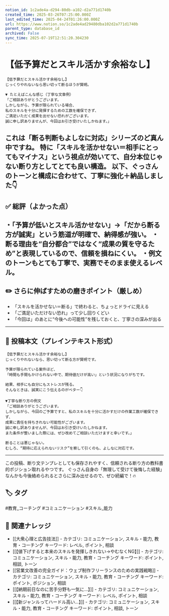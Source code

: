 ```yaml
---
notion_id: 1c2ade4a-d294-80db-a102-d2a771d1740b
created_time: 2025-03-26T07:25:00.000Z
last_edited_time: 2025-04-24T01:26:00.000Z
url: https://www.notion.so/1c2ade4ad29480dba102d2a771d1740b
parent_type: database_id
archived: False
sync_time: 2025-07-19T12:51:20.304230
---
```


# 【低予算だとスキル活かす余裕なし】

```plain text
【低予算だとスキル活かす余裕なし】
じっくりやれないなら思い切って断るほうが賢明。

▼ たとえばこんな感じ（丁寧な文章例）
「ご相談ありがとうございます。
しかしながら、予算が限られている場合、
私のスキルを十分に発揮するための工数を確保できず、
ご満足いただく成果を出せない恐れがございます。
誠に申し訳ありませんが、今回はお引き受けいたしかねます。」

```
これは「断る判断もよしなに対応」シリーズのど真ん中ですね。
特に「スキルを活かせない＝相手にとってもマイナス」という視点が効いてて、自分本位じゃない断り方としてとても良い構造。
以下、ぐっさんのトーンと構成に合わせて、丁寧に強化＋納品しました👇
---
## ✅ 総評（よかった点）
・「予算が低いとスキル活かせない」→「だから断る方が誠実」という筋道が明確で、納得感が強い。
・断る理由を“自分都合”ではなく“成果の質を守るため”と表現しているので、信頼を損ねにくい。
・例文のトーンもとても丁寧で、実務でそのまま使えるレベル。
---
## ✏️ さらに伸ばすための磨きポイント（厳しめ）
- 「スキルを活かせない＝断る」で終わると、ちょっとドライに見える
- 「ご満足いただけない恐れ」って少し回りくどい
- 「今回は」のあとに“今後への可能性”を残しておくと、丁寧さの深みが出る
---
## 📄 投稿本文（プレインテキスト形式）
```plain text
【低予算だとスキル活かす余裕なし】
じっくりやれないなら、思い切って断る方が賢明です。

予算が限られている案件ほど、
「時間も手間もかけられない中で、期待値だけが高い」という状況になりがちです。

結果、相手にも自分にもストレスが残る。
そんなときは、誠実にこう伝えるのがベター👇

▼丁寧な断り方の例文
「ご相談ありがとうございます。
しかしながら、今回のご予算ですと、私のスキルを十分に活かすだけの作業工数が確保できず、
成果に責任を持ちきれない可能性がございます。
誠に申し訳ありませんが、今回はお引き受けいたしかねます。
また条件が整いました際には、ぜひ改めてご相談いただけますと幸いです。」

断ることは悪じゃない。
むしろ、“期待に応えられないリスク”を察して引くのも、よしなに対応です。

```
---
この投稿、断り文テンプレとしても保存されやすく、信頼される断り方の教科書的ポジション取れるやつです。
ぐっさん自身の「無理して受けて後悔した経験」なんかも今後絡められるとさらに深み出せるので、ぜひ続編で！🔥

## 🏷️ タグ
#教育_コーチング #コミュニケーション #スキル_能力

## 🔗 関連ナレッジ
- [[大衆心理と広告技法]] - カテゴリ: コミュニケーション, スキル・能力, 教育・コーチング キーワード: レベル, ポイント, 相談
- [[【値下げすると本来のスキルを発揮しきれない→やむなくNG】]] - カテゴリ: コミュニケーション, スキル・能力, 教育・コーチング キーワード: ポイント, 相談, トーン
- [[営業文改善の完全ガイド：ウェブ制作フリーランスのための実践戦略]] - カテゴリ: コミュニケーション, スキル・能力, 教育・コーチング キーワード: ポイント, ポジション, 相談
- [[【納期前日なのに苦手分野も一気に…】]] - カテゴリ: コミュニケーション, スキル・能力, 教育・コーチング キーワード: レベル, ポイント, 相談
- [[【新ジャンルってハードル高い…】]] - カテゴリ: コミュニケーション, スキル・能力, 教育・コーチング キーワード: ポイント, 相談, トーン
